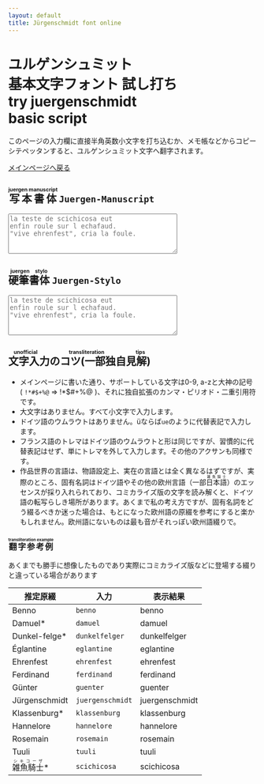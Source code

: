```yaml
---
layout: default
title: Jürgenschmidt font online
---
```


# ユルゲンシュミット<br>基本文字フォント 試し打ち<br><jm>try juergenschmidt</jm><br><jm>basic script</jm>


このページの入力欄に直接半角英数小文字を打ち込むか、メモ帳などからコピーシテペッタンすると、ユルゲンシュミット文字へ翻字されます。

[メインページへ戻る](index.html)

## <ruby>写本書体<rt class=s>juergen manuscript</rt></ruby> <code>Juergen-Manuscript</code>

<textarea class=m cols="40" rows="5" placeholder='la teste de scichicosa eut 
enfin roule sur l echafaud.
"vive ehrenfest", cria la foule.'>
</textarea>

## <ruby>硬筆書体<rt class=s>juergen stylo</rt></ruby> <code>Juergen-Stylo</code>

<textarea class=s cols="40" rows="5" placeholder='la teste de scichicosa eut 
enfin roule sur l echafaud.
"vive ehrenfest", cria la foule.'>
</textarea>

## <ruby>文字入力のコツ(一部独自見解)<rt class=s>unofficial transliteration tips</rt></ruby>

* メインページに書いた通り、サポートしている文字は0-9, a-zと大神の記号 ( `!*#$+%@` ⇒ <js>!&#x2a;$#+%@</js>  )、それに独自拡張のカンマ・ピリオド・二重引用符です。
* 大文字はありません。すべて小文字で入力します。
* ドイツ語のウムラウトはありません。üならば`ue`のように代替表記で入力します。
* フランス語のトレマはドイツ語のウムラウトと形は同じですが、習慣的に代替表記はせず、単にトレマを外して入力します。その他のアクサンも同様です。
* 作品世界の言語は、物語設定上、実在の言語とは全く異なるはずですが、実際のところ、固有名詞はドイツ語やその他の欧州言語（一部<ruby>日本語<rt class=s>雑魚騎士</rt></ruby>）のエッセンスが採り入れられており、コミカライズ版の文字を読み解くと、ドイツ語の転写らしき場所があります。あくまで私の考え方ですが、固有名詞をどう綴るべきか迷った場合は、もとになった欧州語の原綴を参考にすると楽かもしれません。欧州語にないものは最も音がそれっぽい欧州語綴りで。

### <ruby>翻字参考例<rt class=s>transliteration example</rt></ruby>

あくまでも勝手に想像したものであり実際にコミカライズ版などに登場する綴りと違っている場合があります

|推定原綴|入力|表示結果|
|----|----|----|
|Benno|`benno`|<js>benno</js>|
|Damuel&#x2a;|`damuel`|<js>damuel</js>|
|Dunkel-felge&#x2a;|`dunkelfelger`|<js>dunkelfelger</js>|
|Églantine|`eglantine`|<js>eglantine</js>|
|Ehrenfest|`ehrenfest`|<js>ehrenfest</js>|
|Ferdinand|`ferdinand`|<js>ferdinand</js>|
|Günter|`guenter`|<js>guenter</js>|
|Jürgenschmidt|`juergenschmidt`|<js>juergenschmidt</js>|
|Klassenburg&#x2a;|`klassenburg`|<js>klassenburg</js>|
|Hannelore|`hannelore`|<js>hannelore</js>|
|Rosemain|`rosemain`|<js>rosemain</js>|
|Tuuli|`tuuli`|<js>tuuli</js>|
|<ruby>雑魚騎士<rt>シキコーザ</rt></ruby>&#x2a;|`scichicosa`|<js>scichicosa</js>|
